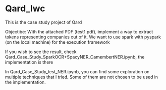 # Qard_lwc
This is the case study project of Qard

Objectibe: With the attached PDF (test1.pdf), implement a way to extract tokens representing companies out of it. We want to use spark with pyspark (on the local machine) for the execution framework

If you wish to see the result, check Qard_Case_Study_SparkOCR+SpacyNER_CamembertNER.ipynb, the implementation is there

In Qard_Case_Study_test_NER.ipynb, you can find some exploration on multiple techniques that I tried. Some of them are not chosen to be used in the implementation.

